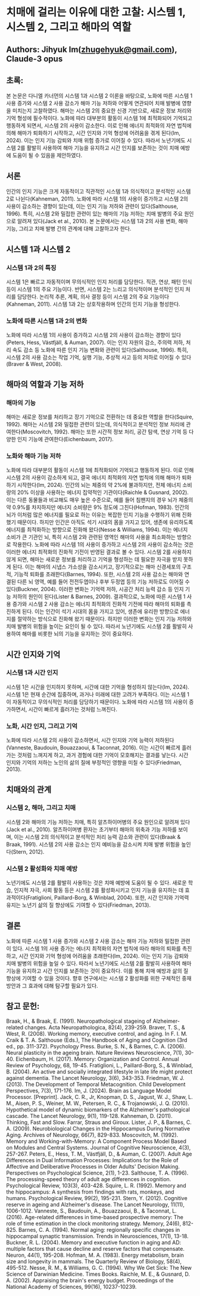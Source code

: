 # 치매에 걸리는 이유에 대한 고찰: 시스템 1, 시스템 2, 그리고 해마의 역할

## Authors: Jihyuk Im(zhugehyuk@gmail.com), Claude-3 opus

## 초록:

본 논문은 다니엘 카너먼의 시스템 1과 시스템 2 이론을 바탕으로, 노화에 따른 시스템 1 사용 증가와 시스템 2 사용 감소가 해마 기능 저하와 어떻게 연관되어 치매 발병에 영향을 미치는지 고찰하였다. 해마는 시스템 2의 중요한 신경 기반으로, 새로운 정보 처리와 기억 형성에 필수적이다. 노화에 따라 대부분의 활동이 시스템 1에 최적화되어 기억되고 행동하게 되면서, 시스템 2의 사용이 감소한다. 이로 인해 에너지 최적화의 자연 법칙에 의해 해마가 퇴화하기 시작하고, 시간 인지와 기억 형성에 어려움을 겪게 된다(Im, 2024). 이는 인지 기능 감퇴와 치매 위험 증가로 이어질 수 있다. 따라서 노년기에도 시스템 2를 활발히 사용하여 해마 기능을 유지하고 시간 인지를 보존하는 것이 치매 예방에 도움이 될 수 있음을 제안하였다.

## 서론
인간의 인지 기능은 크게 자동적이고 직관적인 시스템 1과 의식적이고 분석적인 시스템 2로 나뉜다(Kahneman, 2011). 노화에 따라 시스템 1의 사용이 증가하고 시스템 2의 사용이 감소하는 경향이 있는데, 이는 인지 기능 저하와 관련이 있다(Salthouse, 1996). 특히, 시스템 2와 밀접한 관련이 있는 해마의 기능 저하는 치매 발병의 주요 원인으로 알려져 있다(Jack et al., 2010). 본 논문에서는 시스템 1과 2의 사용 변화, 해마 기능, 그리고 치매 발병 간의 관계에 대해 고찰하고자 한다.

## 시스템 1과 시스템 2
### 시스템 1과 2의 특징
시스템 1은 빠르고 자동적이며 무의식적인 인지 처리를 담당한다. 직관, 연상, 패턴 인식 등이 시스템 1의 주요 기능이다. 반면, 시스템 2는 느리고 의식적이며 분석적인 인지 처리를 담당한다. 논리적 추론, 계획, 의사 결정 등이 시스템 2의 주요 기능이다(Kahneman, 2011). 시스템 1과 2는 상호작용하며 인간의 인지 기능을 형성한다.

### 노화에 따른 시스템 1과 2의 변화
노화에 따라 시스템 1의 사용이 증가하고 시스템 2의 사용이 감소하는 경향이 있다(Peters, Hess, Västfjäll, & Auman, 2007). 이는 인지 자원의 감소, 주의력 저하, 처리 속도 감소 등 노화에 따른 인지 기능 변화와 관련이 있다(Salthouse, 1996). 특히, 시스템 2의 사용 감소는 작업 기억, 실행 기능, 추상적 사고 등의 저하로 이어질 수 있다(Braver & West, 2008).

## 해마의 역할과 기능 저하
### 해마의 기능
해마는 새로운 정보를 처리하고 장기 기억으로 전환하는 데 중요한 역할을 한다(Squire, 1992). 해마는 시스템 2와 밀접한 관련이 있는데, 의식적이고 분석적인 정보 처리에 관여한다(Moscovitch, 1992). 해마는 또한 시간적 정보 처리, 공간 탐색, 연상 기억 등 다양한 인지 기능에 관여한다(Eichenbaum, 2017).

### 노화와 해마 기능 저하
노화에 따라 대부분의 활동이 시스템 1에 최적화되어 기억되고 행동하게 된다. 이로 인해 시스템 2의 사용이 감소하게 되고, 결국 에너지 최적화의 자연 법칙에 의해 해마가 퇴화하기 시작한다(Im, 2024).
인간의 뇌는 체중의 약 2%에 불과하지만, 전체 에너지 소비량의 20% 이상을 사용하는 에너지 집약적인 기관이다(Raichle & Gusnard, 2002). 이는 다른 동물들과 비교해도 매우 높은 수준으로, 예를 들어 침팬지의 경우 뇌가 체중의 약 0.9%를 차지하지만 에너지 소비량은 9% 정도에 그친다(Hofman, 1983). 인간의 뇌가 이처럼 많은 에너지를 필요로 하는 이유는 복잡한 인지 기능을 수행하기 위해 진화했기 때문이다.
하지만 인간은 아직도 석기 시대의 몸을 가지고 있어, 생존에 유리하도록 에너지를 최적화하는 방향으로 진화해 왔다(Nesse & Williams, 1994). 이는 에너지 소비가 큰 기관인 뇌, 특히 시스템 2와 관련된 영역인 해마의 사용을 최소화하는 방향으로 작용한다. 노화에 따라 시스템 1의 사용이 증가하고 시스템 2의 사용이 감소하는 것은 이러한 에너지 최적화의 진화적 기전이 반영된 결과로 볼 수 있다.
시스템 2를 사용하지 않게 되면, 해마는 새로운 정보를 처리하고 기억을 형성하는 데 필요한 자극을 받지 못하게 된다. 이는 해마의 시냅스 가소성을 감소시키고, 장기적으로는 해마 신경세포의 구조적, 기능적 퇴화를 초래한다(Barnes, 1994). 또한, 시스템 2의 사용 감소는 해마와 연결된 다른 뇌 영역, 예를 들어 전전두엽이나 후부 두정엽 등의 기능 저하로도 이어질 수 있다(Buckner, 2004). 이러한 변화는 기억력 저하, 시공간 처리 능력 감소 등 인지 기능 저하의 원인이 된다(Lister & Barnes, 2009).
결과적으로, 노화에 따른 시스템 1 사용 증가와 시스템 2 사용 감소는 에너지 최적화의 진화적 기전에 따라 해마의 퇴화를 촉진하게 된다. 이는 인간이 석기 시대의 몸을 가지고 있어, 생존에 유리한 방향으로 에너지를 절약하는 방식으로 진화해 왔기 때문이다. 하지만 이러한 변화는 인지 기능 저하와 치매 발병의 위험을 높이는 요인이 될 수 있다. 따라서 노년기에도 시스템 2를 활발히 사용하여 해마를 비롯한 뇌의 기능을 유지하는 것이 중요하다.

## 시간 인지와 기억
### 시스템 1과 시간 인지
시스템 1은 시간을 인지하지 못하며, 시간에 대한 기억을 형성하지 않는다(Im, 2024). 시스템 1은 현재 순간에 집중하며, 과거나 미래에 대한 고려가 부족하다. 이는 시스템 1이 자동적이고 무의식적인 처리를 담당하기 때문이다. 노화에 따라 시스템 1의 사용이 증가하면서, 시간이 빠르게 흘러가는 것처럼 느껴진다.

### 노화, 시간 인지, 그리고 기억
노화에 따라 시스템 2의 사용이 감소하면서, 시간 인지와 기억 능력이 저하된다(Vanneste, Baudouin, Bouazzaoui, & Taconnat, 2016). 이는 시간이 빠르게 흘러가는 것처럼 느껴지게 하고, 과거 경험에 대한 기억이 모호해지는 결과를 낳는다. 시간 인지와 기억의 저하는 노인의 삶의 질에 부정적인 영향을 미칠 수 있다(Friedman, 2013).

## 치매와의 관계
### 시스템 2, 해마, 그리고 치매
시스템 2와 해마의 기능 저하는 치매, 특히 알츠하이머병의 주요 원인으로 알려져 있다(Jack et al., 2010). 알츠하이머병 환자는 초기부터 해마의 위축과 기능 저하를 보이며, 이는 시스템 2의 의식적이고 분석적인 처리 능력 감소와 관련이 있다(Braak & Braak, 1991). 시스템 2의 사용 감소는 인지 예비능을 감소시켜 치매 발병 위험을 높인다(Stern, 2012).

### 시스템 2 활성화와 치매 예방
노년기에도 시스템 2를 활발히 사용하는 것은 치매 예방에 도움이 될 수 있다. 새로운 학습, 인지적 자극, 사회 활동 등은 시스템 2를 활성화시키고 인지 기능을 유지하는 데 효과적이다(Fratiglioni, Paillard-Borg, & Winblad, 2004). 또한, 시간 인지와 기억력 유지는 노년기 삶의 질 향상에도 기여할 수 있다(Friedman, 2013).

## 결론
노화에 따른 시스템 1 사용 증가와 시스템 2 사용 감소는 해마 기능 저하와 밀접한 관련이 있다. 시스템 1의 사용 증가는 에너지 최적화의 자연 법칙에 따라 해마의 퇴화를 촉진하고, 시간 인지와 기억 형성에 어려움을 초래한다(Im, 2024). 이는 인지 기능 감퇴와 치매 발병의 위험을 높일 수 있다. 따라서 노년기에도 시스템 2를 활발히 사용하여 해마 기능을 유지하고 시간 인지를 보존하는 것이 중요하다. 이를 통해 치매 예방과 삶의 질 향상에 기여할 수 있을 것이다. 향후 연구에서는 시스템 2 활성화를 위한 구체적인 중재 방안과 그 효과에 대해 탐구할 필요가 있다.

## 참고 문헌:

Braak, H., & Braak, E. (1991). Neuropathological stageing of Alzheimer-related changes. Acta Neuropathologica, 82(4), 239-259.
Braver, T. S., & West, R. (2008). Working memory, executive control, and aging. In F. I. M. Craik & T. A. Salthouse (Eds.), The Handbook of Aging and Cognition (3rd ed., pp. 311-372). Psychology Press.
Burke, S. N., & Barnes, C. A. (2006). Neural plasticity in the ageing brain. Nature Reviews Neuroscience, 7(1), 30-40.
Eichenbaum, H. (2017). Memory: Organization and Control. Annual Review of Psychology, 68, 19-45.
Fratiglioni, L., Paillard-Borg, S., & Winblad, B. (2004). An active and socially integrated lifestyle in late life might protect against dementia. The Lancet Neurology, 3(6), 343-353.
Friedman, W. J. (2013). The Development of Temporal Metacognition. Child Development Perspectives, 7(3), 171-176.
Im, J. (2024). Brain as Language Model Processor. [Preprint].
Jack, C. R., Jr, Knopman, D. S., Jagust, W. J., Shaw, L. M., Aisen, P. S., Weiner, M. W., Petersen, R. C., & Trojanowski, J. Q. (2010). Hypothetical model of dynamic biomarkers of the Alzheimer's pathological cascade. The Lancet Neurology, 9(1), 119-128.
Kahneman, D. (2011). Thinking, Fast and Slow. Farrar, Straus and Giroux.
Lister, J. P., & Barnes, C. A. (2009). Neurobiological Changes in the Hippocampus During Normative Aging. Archives of Neurology, 66(7), 829-833.
Moscovitch, M. (1992). Memory and Working-with-Memory: A Component Process Model Based on Modules and Central Systems. Journal of Cognitive Neuroscience, 4(3), 257-267.
Peters, E., Hess, T. M., Västfjäll, D., & Auman, C. (2007). Adult Age Differences in Dual Information Processes: Implications for the Role of Affective and Deliberative Processes in Older Adults' Decision Making. Perspectives on Psychological Science, 2(1), 1-23.
Salthouse, T. A. (1996). The processing-speed theory of adult age differences in cognition. Psychological Review, 103(3), 403-428.
Squire, L. R. (1992). Memory and the hippocampus: A synthesis from findings with rats, monkeys, and humans. Psychological Review, 99(2), 195-231.
Stern, Y. (2012). Cognitive reserve in ageing and Alzheimer's disease. The Lancet Neurology, 11(11), 1006-1012.
Vanneste, S., Baudouin, A., Bouazzaoui, B., & Taconnat, L. (2016). Age-related differences in time-based prospective memory: The role of time estimation in the clock monitoring strategy. Memory, 24(6), 812-825.
Barnes, C. A. (1994). Normal aging: regionally specific changes in hippocampal synaptic transmission. Trends in Neurosciences, 17(1), 13-18.
Buckner, R. L. (2004). Memory and executive function in aging and AD: multiple factors that cause decline and reserve factors that compensate. Neuron, 44(1), 195-208.
Hofman, M. A. (1983). Energy metabolism, brain size and longevity in mammals. The Quarterly Review of Biology, 58(4), 495-512.
Nesse, R. M., & Williams, G. C. (1994). Why We Get Sick: The New Science of Darwinian Medicine. Times Books.
Raichle, M. E., & Gusnard, D. A. (2002). Appraising the brain's energy budget. Proceedings of the National Academy of Sciences, 99(16), 10237-10239.
